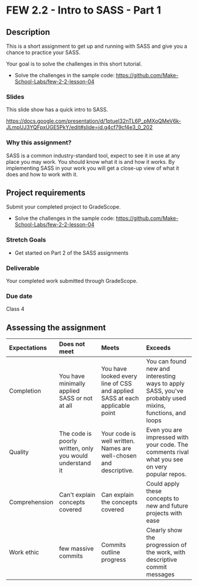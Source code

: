 # FEW 2.2 - Intro to SASS - Part 1

## Description 

This is a short assignment to get up and running with SASS and give you a chance to practice your SASS.

Your goal is to solve the challenges in this short tutorial. 

- Solve the challenges in the sample code: https://github.com/Make-School-Labs/few-2-2-lesson-04 

### Slides 

This slide show has a quick intro to SASS.

https://docs.google.com/presentation/d/1ptueI32nTL6P_pMXoQMeV6k-JLmpUJ3YQFpxUGE5PkY/edit#slide=id.g4cf79cf4e3_0_202

### Why this assignment?

SASS is a common industry-standard tool, expect to see it in use at any place you may work. You should know what it is and how it works. By implementing SASS in your work you will get a close-up view of what it does and how to work with it.

## Project requirements

Submit your completed project to GradeScope. 

- Solve the challenges in the sample code: https://github.com/Make-School-Labs/few-2-2-lesson-04 
  
### Stretch Goals
- Get started on Part 2 of the SASS assignments

### Deliverable

Your completed work submitted through GradeScope. 

### Due date

Class 4

## Assessing the assignment

| Expectations | Does not meet | Meets | Exceeds |
|:-------------|:---------------------------|:----------------------|:---------------------------------|
| Completion | You have minimally applied SASS or not at all | You have looked every line of CSS and applied SASS at each applicable point | You can found new and interesting ways to apply SASS, you've probably used mixins, functions, and loops |
| Quality | The code is poorly written, only you would understand it | Your code is well written. Names are well-chosen and descriptive. | Even you are impressed with your code. The comments rival what you see on very popular repos. |
| Comprehension| Can't explain concepts covered | Can explain the concepts covered | Could apply these concepts to new and future projects with ease |
| Work ethic | few massive commits | Commits outline progress | Clearly show the progression of the work, with descriptive commit messages |
